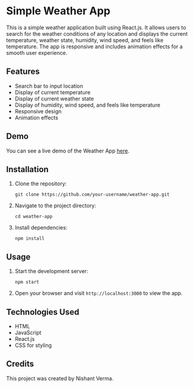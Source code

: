 # Simple Weather App

This is a simple weather application built using React.js. It allows users to search for the weather conditions of any location and displays the current temperature, weather state, humidity, wind speed, and feels like temperature. The app is responsive and includes animation effects for a smooth user experience.

## Features
- Search bar to input location
- Display of current temperature
- Display of current weather state
- Display of humidity, wind speed, and feels like temperature
- Responsive design
- Animation effects

## Demo
You can see a live demo of the Weather App [here](https://weatherappdigitalpaani.netlify.app/).

## Installation
1. Clone the repository:
   ```
   git clone https://github.com/your-username/weather-app.git
   ```
2. Navigate to the project directory:
   ```
   cd weather-app
   ```
3. Install dependencies:
   ```
   npm install
   ```

## Usage
1. Start the development server:
   ```
   npm start
   ```
2. Open your browser and visit `http://localhost:3000` to view the app.

## Technologies Used
- HTML
- JavaScript
- React.js
- CSS for styling

## Credits
This project was created by Nishant Verma.
